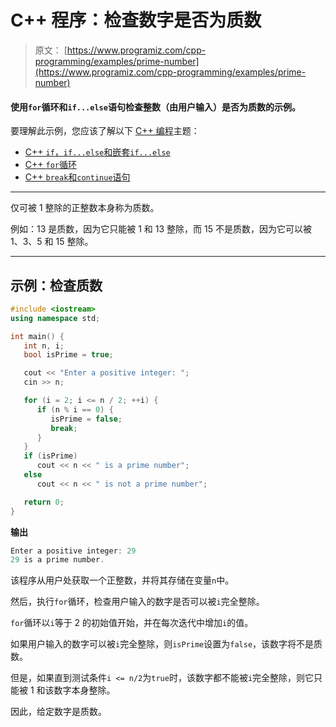 # C++ 程序：检查数字是否为质数

> 原文： [https://www.programiz.com/cpp-programming/examples/prime-number](https://www.programiz.com/cpp-programming/examples/prime-number)

#### 使用`for`循环和`if...else`语句检查整数（由用户输入）是否为质数的示例。

要理解此示例，您应该了解以下 [C++ 编程](/cpp-programming "C++ tutorial")主题：

*   [C++ `if`，`if...else`和嵌套`if...else`](/cpp-programming/if-else)
*   [C++ `for`循环](/cpp-programming/for-loop) 
*   [C++ `break`和`continue`语句](/cpp-programming/break-continue)

* * *

仅可被 1 整除的正整数本身称为质数。

例如：13 是质数，因为它只能被 1 和 13 整除，而 15 不是质数，因为它可以被 1、3、5 和 15 整除。

* * *

## 示例：检查质数

```cpp
#include <iostream>
using namespace std;

int main() {
   int n, i;
   bool isPrime = true;

   cout << "Enter a positive integer: ";
   cin >> n;

   for (i = 2; i <= n / 2; ++i) {
      if (n % i == 0) {
         isPrime = false;
         break;
      }
   }
   if (isPrime)
      cout << n << " is a prime number";
   else
      cout << n << " is not a prime number";

   return 0;
} 
```

**输出**

```cpp
Enter a positive integer: 29
29 is a prime number.
```

该程序从用户处获取一个正整数，并将其存储在变量`n`中。

然后，执行`for`循环，检查用户输入的数字是否可以被`i`完全整除。

`for`循环以`i`等于 2 的初始值开始，并在每次迭代中增加`i`的值。

如果用户输入的数字可以被`i`完全整除，则`isPrime`设置为`false`，该数字将不是质数。

但是，如果直到测试条件`i <= n/2`为`true`时，该数字都不能被`i`完全整除，则它只能被 1 和该数字本身整除。

因此，给定数字是质数。